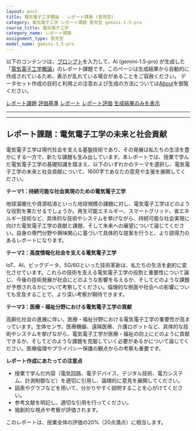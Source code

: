 ```yaml
---
layout: post
title: 電気電子工学概論 - レポート課題 (意見型)
category: 電気電子工学 レポート課題 意見型 gemini-1.5-pro
course_title: 電気電子工学
category_name: レポート課題
assignment_type: 意見型
model_name: gemini-1.5-pro
---
```


以下のコンテンツは、[プロンプト](http://127.0.0.1:8000/generated/電気電子工学/gemini-1.5-pro/prompt_レポート課題-意見型.md)を入力して、AI (gemini-1.5-pro) が生成した「[電気電子工学概論](/contents/電気電子工学/)」のレポート課題です。このページは生成結果から自動的に作成されているため、表示が乱れている場合があることをご容赦ください。
データセット作成の目的と利用上の注意および生成の方法については[About](/About)を御覧ください。

[レポート課題](../レポート課題-意見型)
[評価基準](../評価基準-意見型)
[レポート](../レポート-意見型)
[レポート評価](../レポート評価-意見型)
[生成結果のみを表示](http://127.0.0.1:8000/generated/電気電子工学/gemini-1.5-pro/レポート課題-意見型.md)
  

***
***
  
## レポート課題：電気電子工学の未来と社会貢献

電気電子工学は現代社会を支える基盤技術であり、その発展は私たちの生活を豊かにする一方で、新たな課題も生み出しています。本レポートでは、授業で学んだ電気電子工学の基礎知識を踏まえ、以下のいずれかのテーマを選択し、電気電子工学の未来と社会貢献について、1600字であなたの意見や主張を展開してください。

**テーマ1：持続可能な社会実現のための電気電子工学**

地球温暖化や資源枯渇といった地球規模の課題に対し、電気電子工学はどのような役割を果たせるでしょうか。再生可能エネルギー、スマートグリッド、省エネルギー技術など、具体的な技術やシステムを挙げながら、持続可能な社会実現に向けた電気電子工学の貢献と課題、そして未来への展望について論じてください。自身の専門分野や興味関心に基づいて具体的な提案を行うと、より説得力のあるレポートになります。

**テーマ2：高度情報化社会を支える電気電子工学**

IoT、AI、ビッグデータ、5G/6Gといった技術革新は、私たちの生活を劇的に変化させています。これらの技術を支える電気電子工学の役割と重要性について論じ、今後の技術発展が社会にどのような影響を与えるか、そしてどのような課題が予想されるかについて考察してください。倫理的な側面や社会への影響についても言及することで、より深い考察が期待できます。

**テーマ3：医療・福祉分野における電気電子工学の貢献**

高齢化社会の進展に伴い、医療・福祉分野における電気電子工学の重要性が高まっています。生体センサ、医療機器、遠隔医療、介護ロボットなど、具体的な技術やシステムを挙げながら、電気電子工学が医療・福祉の向上にどのように貢献できるか、そしてどのような課題を克服していく必要があるかについて論じてください。医療倫理やプライバシー保護の観点からの考察も重要です。


**レポート作成にあたっての注意点**

* 授業で学んだ内容（電気回路、電子デバイス、デジタル技術、電力システム、計測制御など）を適切に引用し、論理的に意見を展開してください。
* 図表やグラフなどを用いて、分かりやすく説明することを心がけてください。
* 参考文献を明記し、適切な引用を行ってください。
* 独創的な視点や考察が評価されます。


このレポートは、授業全体の評価の20%（20点満点）に相当します。
